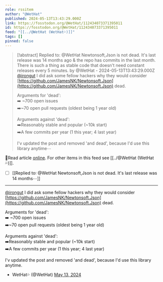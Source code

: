 ```yaml
---
role: rssitem
author: "@WetHat"
published: 2024-05-13T13:43:29.000Z
link: https://fosstodon.org/@WetHat/112434073371395011
id: https://fosstodon.org/@WetHat/112434073371395011
feed: "[[../@WetHat (WetHat💦)]]"
tags: []
pinned: false
---
```

> [!abstract] Replied to: @WetHat Newtonsoft,Json is not dead. It's last release was 14 months ago & the repo has commits in the last month. There is such a thing as stable code that doesn't need constant releases every 5 minutes. by @WetHat - 2024-05-13T13:43:29.000Z
> [@irongut](https://mastodon.scot/@irongut) I did ask some fellow hackers why they would consider [https://github.com/JamesNK/Newtonsoft.Json](https://github.com/JamesNK/Newtonsoft.Json) dead.
> 
> Arguments for 'dead':  
> ➡️ ~700 open issues  
> ➡️~70 open pull requests (oldest being 1 year old)
> 
> Arguments against 'dead':  
> ➡️Reasonably stable and popular (~10k start)  
> ➡️A few commits per year (1 this year; 4 last year)
> 
> I'v updated the post and removed 'and dead', because I'd use this library anytime⋯

🔗Read article [online](https://fosstodon.org/@WetHat/112434073371395011). For other items in this feed see [[../@WetHat (WetHat💦)]].

- [ ] [[Replied to꞉ @WetHat Newtonsoft,Json is not dead․ It's last release was 14 months⋯]]
- - -
[@irongut](https://mastodon.scot/@irongut) I did ask some fellow hackers why they would consider [https://github.com/JamesNK/Newtonsoft.Json](https://github.com/JamesNK/Newtonsoft.Json) dead.

Arguments for 'dead':  
➡️ ~700 open issues  
➡️~70 open pull requests (oldest being 1 year old)

Arguments against 'dead':  
➡️Reasonably stable and popular (~10k start)  
➡️A few commits per year (1 this year; 4 last year)

I'v updated the post and removed 'and dead', because I'd use this library anytime.

- WetHat💦 (@WetHat) [May 13, 2024](https://fosstodon.org/@WetHat/112434073371395011)